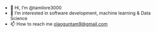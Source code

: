 - 👋 Hi, I’m @tamilore3000
- 👀 I’m interested in software development, machine learning & Data Science   
- 📫 How to reach me olaoguntam9@gmail.com

<!---
tamilore3000/tamilore3000 is a ✨ special ✨ repository because its `README.md` (this file) appears on your GitHub profile.
You can click the Preview link to take a look at your changes.
--->
